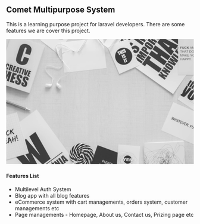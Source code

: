 ## Comet Multipurpose System
This is a learning purpose project for laravel developers. There are some features we are cover this project.

<img src="features.jpg">

#### Features List
- Multilevel Auth System
- Blog app with all blog features
- eCommerce system with cart managements, orders system, customer managements etc
- Page managements - Homepage, About us, Contact us, Prizing page etc
